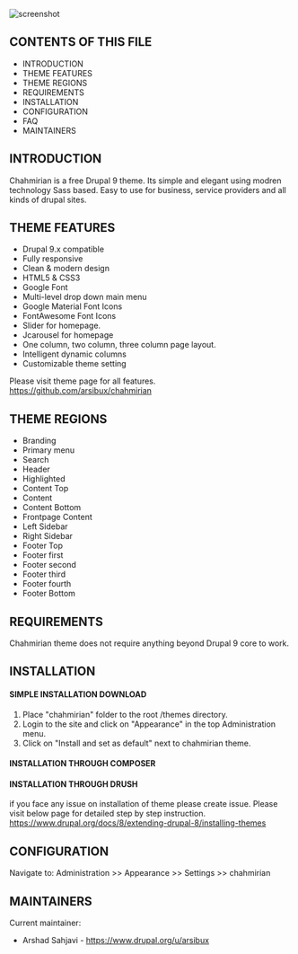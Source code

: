 

![screenshot](https://user-images.githubusercontent.com/9518132/125271983-c2b67f80-e324-11eb-81e1-ba6584d81189.png)

CONTENTS OF THIS FILE
---------------------
 * INTRODUCTION
 * THEME FEATURES
 * THEME REGIONS
 * REQUIREMENTS
 * INSTALLATION
 * CONFIGURATION
 * FAQ
 * MAINTAINERS
 

INTRODUCTION
------------
 Chahmirian is a free Drupal 9 theme. Its simple and elegant using modren technology Sass based. Easy to use for business, service providers and all kinds of drupal sites.


THEME FEATURES
--------------
* Drupal 9.x compatible
* Fully responsive
* Clean & modern design
* HTML5 & CSS3
* Google Font
* Multi-level drop down main menu
* Google Material Font Icons
* FontAwesome Font Icons
* Slider for homepage.
* Jcarousel for homepage
* One column, two column, three column page layout.
* Intelligent dynamic columns
* Customizable theme setting

Please visit theme page for all features.
https://github.com/arsibux/chahmirian


THEME REGIONS
-------------
* Branding
* Primary menu
* Search
* Header
* Highlighted
* Content Top
* Content
* Content Bottom
* Frontpage Content
* Left Sidebar 
* Right Sidebar 
* Footer Top
* Footer first
* Footer second
* Footer third
* Footer fourth
* Footer Bottom


REQUIREMENTS
------------
Chahmirian theme does not require anything beyond Drupal 9 core to work.


INSTALLATION
------------

#### SIMPLE INSTALLATION DOWNLOAD
1. Place "chahmirian" folder to the root /themes directory.
2. Login to the site and click on "Appearance" in the top Administration menu.
3. Click on "Install and set as default" next to chahmirian theme.


#### INSTALLATION THROUGH COMPOSER


#### INSTALLATION THROUGH DRUSH
if you face any issue on installation of theme please create issue.
Please visit below page for detailed step by step instruction.
https://www.drupal.org/docs/8/extending-drupal-8/installing-themes


CONFIGURATION
-------------
Navigate to: Administration >> Appearance >> Settings >> chahmirian

MAINTAINERS
-----------
Current maintainer:
 * Arshad Sahjavi - https://www.drupal.org/u/arsibux